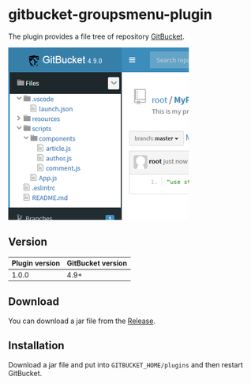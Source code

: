 gitbucket-groupsmenu-plugin
===

The plugin provides a file tree of repository [GitBucket](https://github.com/gitbucket/gitbucket).

![screenshot](./screenshot.png)

Version
---

Plugin version|GitBucket version
:---|:---
1.0.0|4.9+

Download
---

You can download a jar file from the [Release](https://github.com/tomoki1207/gitbucket-explorer-plugin/releases).

Installation
---

Download a jar file and put into `GITBUCKET_HOME/plugins` and then restart GitBucket.